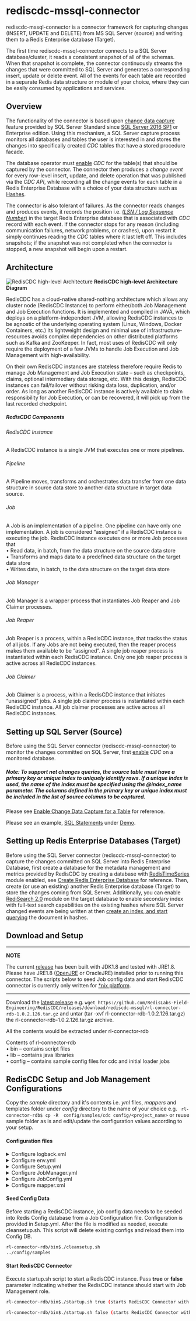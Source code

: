 <h1>rediscdc-mssql-connector</h1>

rediscdc-mssql-connector is a connector framework for capturing changes (INSERT, UPDATE and DELETE) from MS SQL Server (source) and writing them to a Redis Enterprise database (Target).
<p>
The first time rediscdc-mssql-connector connects to a SQL Server database/cluster, it reads a consistent snapshot of all of the schemas.
When that snapshot is complete, the connector continuously streams the changes that were committed to SQL Server and generates a corresponding insert, update or delete event.
All of the events for each table are recorded in a separate Redis data structure or module of your choice, where they can be easily consumed by applications and services.

## Overview

The functionality of the connector is based upon [change data capture](https://docs.microsoft.com/en-us/sql/relational-databases/track-changes/about-change-data-capture-sql-server?view=sql-server-2017) feature provided by SQL Server Standard since [SQL Server 2016 SP1](https://blogs.msdn.microsoft.com/sqlreleaseservices/sql-server-2016-service-pack-1-sp1-released/) or Enterprise edition.
Using this mechanism, a SQL Server capture process monitors all databases and tables the user is interested in and stores the changes into specifically created _CDC_ tables that have a stored procedure facade.

The database operator must [enable](https://docs.microsoft.com/en-us/sql/relational-databases/track-changes/enable-and-disable-change-data-capture-sql-server?view=sql-server-2017) _CDC_ for the table(s) that should be captured by the connector.
The connector then produces a _change event_ for every row-level insert, update, and delete operation that was published via the _CDC API_, while recording all the change events for each table in a Redis Enterprise Database with a choice of your data structure such as [Hashes](https://redis.io/topics/data-types#hashes).

The connector is also tolerant of failures.
As the connector reads changes and produces events, it records the position i.e. [(_LSN / Log Sequence Number_)](https://docs.microsoft.com/en-us/sql/relational-databases/sql-server-transaction-log-architecture-and-management-guide?view=sql-server-ver15#Logical_Arch) in the target Redis Enterprise database that is associated with _CDC_ record with each event.
If the connector stops for any reason (including communication failures, network problems, or crashes), upon restart it simply continues reading the _CDC_ tables where it last left off.
This includes snapshots; if the snapshot was not completed when the connector is stopped, a new snapshot will begin upon a restart.

## Architecture

![RedisCDC high-level Architecture](/docs/images/RedisCDC_Architecture.png)
<b>RedisCDC high-level Architecture Diagram</b>

RedisCDC has a cloud-native shared-nothing architecture which allows any cluster node (RedisCDC Instance) to perform either/both Job Management and Job Execution functions. It is implemented and compiled in JAVA, which deploys on a platform-independent JVM, allowing RedisCDC instances to be agnostic of the underlying operating system (Linux, Windows, Docker Containers, etc.) Its lightweight design and minimal use of infrastructure-resources avoids complex dependencies on other distributed platforms such as Kafka and ZooKeeper. In fact, most uses of RedisCDC will only require the deployment of a few JVMs to handle Job Execution and Job Management with high-availability.
<p>
On their own RedisCDC instances are stateless therefore require Redis to manage Job Management and Job Execution state – such as checkpoints, claims, optional intermediary data storage, etc. With this design, RedisCDC instances can fail/failover without risking data loss, duplication, and/or order. As long as another RedisCDC instance is actively available to claim responsibility for Job Execution, or can be recovered, it will pick up from the last recorded checkpoint. 

<h5>RedisCDC Components</h5>

<h6>RedisCDC Instance</h6>
<p>A RedisCDC instance is a single JVM that executes one or more pipelines.

<h6>Pipeline</h6>
<p>A Pipeline moves, transforms and orchestrates data transfer from one data structure in source data store to another data structure in target data source.

<h6>Job</h6>
<p>A Job is an implementation of a pipeline. One pipeline can have only one implementation. A job is considered “assigned” if a RedisCDC instance is executing the job. RedisCDC instance executes one or more Job processes that
<br>• Read data, in batch, from the data structure on the source data store
<br>• Transforms and maps data to a predefined data structure on the target data store
<br>• Writes data, in batch, to the data structure on the target data store

<h6>Job Manager</h6>
<p>Job Manager is a wrapper process that instantiates Job Reaper and Job Claimer processes. 

<h6>Job Reaper</h6>
<p>Job Reaper is a process, within a RedisCDC instance, that tracks the status of all jobs. If any Jobs are not being executed, then the reaper process makes them available to be “assigned”. A single job reaper process is instantiated within each RedisCDC instance. Only one job reaper process is active across all RedisCDC instances.

<h6>Job Claimer</h6>
<p>Job Claimer is a process, within a RedisCDC instance that initiates “unassigned” jobs. A single job claimer process is instantiated within each RedisCDC instance. All job claimer processes are active across all RedisCDC instances.


## Setting up SQL Server (Source)

Before using the SQL Server connector (rediscdc-mssql-connector) to monitor the changes committed on SQL Server, first [enable](https://docs.microsoft.com/en-us/sql/relational-databases/track-changes/enable-and-disable-change-data-capture-sql-server?view=sql-server-2017) _CDC_ on a monitored database.

<h5>Note: To support net changes queries, the source table must have a primary key or unique index to uniquely identify rows. If a unique index is used, the name of the index must be specified using the <em>@index_name</em> parameter. The columns defined in the primary key or unique index must be included in the list of source columns to be captured.</h5>

Please see [Enable Change Data Capture for a Table](https://docs.microsoft.com/en-us/sql/relational-databases/track-changes/enable-and-disable-change-data-capture-sql-server?view=sql-server-ver15#enable-change-data-capture-for-a-table) for reference.

Please see an example, [SQL Statements](https://github.com/RedisLabs-Field-Engineering/RedisCDC/blob/master/connectors/mssql/demo/mssql_cdc.sql) under [Demo](https://github.com/RedisLabs-Field-Engineering/RedisCDC/blob/master/connectors/mssql/demo/).

## Setting up Redis Enterprise Databases (Target)

Before using the SQL Server connector (rediscdc-mssql-connector) to capture the changes committed on SQL Server into Redis Enterprise Database, first create a database for the metadata management and metrics provided by RedisCDC by creating a database with [RedisTimeSeries](https://redislabs.com/modules/redis-timeseries/) module enabled, see [Create Redis Enterprise Database](https://docs.redislabs.com/latest/rs/administering/creating-databases/#creating-a-new-redis-database) for reference. Then, create (or use an existing) another Redis Enterprise database (Target) to store the changes coming from SQL Server. Additionally, you can enable [RediSearch 2.0](https://redislabs.com/blog/introducing-redisearch-2-0/) module on the target database to enable secondary index with full-text search capabilities on the existing hashes where SQL Server changed events are being written at then [create an index, and start querying](https://oss.redislabs.com/redisearch/Commands/) the document in hashes.

## Download and Setup
---
**NOTE**

The current [release](https://github.com/RedisLabs-Field-Engineering/RedisCDC/releases/download/rediscdc-mssql/rl-connector-rdb-1.0.2.126.tar.gz) has been built with JDK1.8 and tested with JRE1.8. Please have JRE1.8 ([OpenJRE](https://openjdk.java.net/install/) or OracleJRE) installed prior to running this connector. The scripts below to seed Job config data and start RedisCDC connector is currently only written for [*nix platform](https://en.wikipedia.org/wiki/Unix-like).

---
Download the [latest release](https://github.com/RedisLabs-Field-Engineering/RedisCDC/releases) e.g. ```wget https://github.com/RedisLabs-Field-Engineering/RedisCDC/releases/download/rediscdc-mssql/rl-connector-rdb-1.0.2.126.tar.gz``` and untar (tar -xvf rl-connector-rdb-1.0.2.126.tar.gz) the rl-connector-rdb-1.0.2.126.tar.gz archive.

All the contents would be extracted under rl-connector-rdb

Contents of rl-connector-rdb
<br>•	bin – contains script files
<br>•	lib – contains java libraries
<br>•	config – contains sample config files for cdc and initial loader jobs


## RedisCDC Setup and Job Management Configurations

Copy the _sample_ directory and it's contents i.e. _yml_ files, _mappers_ and templates folder under _config_ directory to the name of your choice e.g. ``` rl-connector-rdb$ cp -R  config/samples/cdc config/<project_name>``` or reuse sample folder as is and edit/update the configuration values according to your setup.

#### Configuration files

<details><summary>Configure logback.xml</summary>
<p>

#### logging configuration file.
### Sample logback.xml under rl-connector-rdb/config folder
```xml
<configuration debug="true" scan="true" scanPeriod="30 seconds">
    <property name="LOG_PATH" value="logs/cdc-1.log"/>
    <appender name="FILE-ROLLING" class="ch.qos.logback.core.rolling.RollingFileAppender">
        <file>${LOG_PATH}</file>
        <rollingPolicy class="ch.qos.logback.core.rolling.SizeAndTimeBasedRollingPolicy">
            <fileNamePattern>logs/archived/app.%d{yyyy-MM-dd}.%i.log.gz</fileNamePattern>
            <!-- each archived file, size max 10MB -->
            <maxFileSize>10MB</maxFileSize>
            <!-- total size of all archive files, if total size > 20GB, it will delete old archived file -->
            <totalSizeCap>20GB</totalSizeCap>
            <!-- 60 days to keep -->
            <maxHistory>60</maxHistory>
        </rollingPolicy>
        <encoder>
            <pattern>%d %p %c{1.} [%t] %m%n</pattern>
        </encoder>
    </appender>

    <logger name="com.ivoyant" level="INFO" additivity="false">
        <appender-ref ref="FILE-ROLLING"/>
    </logger>
    <logger name="io.netty" level="INFO" additivity="false">
        <appender-ref ref="FILE-ROLLING"/>
    </logger>
    <logger name="io.lettuce" level="INFO" additivity="false">
        <appender-ref ref="FILE-ROLLING"/>
    </logger>

    <root level="error">
        <appender-ref ref="FILE-ROLLING"/>
    </root>

</configuration>
```

</p>
</details>

<details><summary>Configure env.yml</summary>
<p>

#### Environment configuration file with source and target connection informations.

Redis URI syntax is described [here](https://github.com/lettuce-io/lettuce-core/wiki/Redis-URI-and-connection-details#uri-syntax).

### Sample env.yml under rl-connector-rdb/config/samples/cdc folder
```yml
connections:
  jobConfigConnection:
    redisUrl: redis://127.0.0.1:14001
  srcConnection:
    redisUrl: redis://127.0.0.1:14000
  metricsConnection:
    redisUrl: redis://127.0.0.1:14001
  msSQLServerConnection:
    database: 
      name: testdb #database name same as database value in Setup.yml
      db: RedisLabsCDC #database
      hostname: 127.0.0.1
      port: 1433
      username: sa
      password: Redis@123
      type: mssqlserver #this value cannot be changed for mssqlserver
      jdbcUrl: "jdbc:sqlserver://127.0.0.1:1433;database=RedisLabsCDC"
      maximumPoolSize: 10
      minimumIdle: 2
    include.query: "true"
    snapshot.mode: initial
    snapshot.isolation.mode: read_uncommitted
    schemas.enable: "false"
    include.schema.changes: "false"
    decimal.handling.mode: double
```

</p>
</details>

<details><summary>Configure Setup.yml</summary>
<p>

#### Environment level configurations.
### Sample Setup.yml under rl-connector-rdb/config/samples/cdc folder
```yml
connectionId: jobConfigConnection
job:
  stream: jobStream
  configSet: jobConfigs
  consumerGroup: jobGroup
  metrics:
    connectionId: metricsConnection
    retentionInHours: 12
    keys:
      - key: "dbo:emp:C:Throughput"
        retentionInHours: 4
        labels:
          schema: dbo
          table: emp
          op: I
      - key: "dbo:emp:U:Throughput"
        retentionInHours: 4
        labels:
          schema: dbo
          table: emp
          op: U
      - key: "dbo:emp:D:Throughput"
        retentionInHours: 4
        labels:
          schema: dbo
          table: emp
          op: D
      - key: "dbo:emp:Latency"
        retentionInHours: 4
        labels:
          schema: dbo
          table: emp
  jobConfig:
    - name: testdb-emp
      config: JobConfig.yml
      variables:
        database: testdb
        sourceValueTranslator: SOURCE_RECORD_2_OP_TRANSLATOR
```

</p>
</details>

<details><summary>Configure JobManager.yml</summary>
<p>

#### Configuration for Job Reaper and Job Claimer processes.
### Sample JobManager.yml under rl-connector-rdb/config/samples/cdc folder
```yml
connectionId: jobConfigConnection # This refers to connectionId from env.yml for Job Config Redis
jobTypeId: jobType1 #Variable
jobStream: jobStream
jobConfigSet: jobConfigs
initialDelay: 10000
numManagementThreads: 2
metricsReporter:
  - REDIS_TS_METRICS_REPORTER
heartBeatConfig:
  key: hb-jobManager
  expiry: 30000
jobHeartBeatKeyPrefix: "hb-job:"
jobHeartbeatCheckInterval: 45000
jobClaimerConfig:
  initialDelay: 10000
  claimInterval: 30000
  heartBeatConfig:
    key: "hb-job:"
    expiry: 30000
  maxNumberOfJobs: 2 #This indicates the maximum number of Jobs a single RedisCDC instance can execute
  consumerGroup: jobGroup
  batchSize: 1
```

</p>
</details>

<details><summary>Configure JobConfig.yml</summary>
<p>

#### Job level details.
### Sample JobConfig.yml under rl-connector-rdb/config/samples/cdc folder
You can have one or more JobConfig.yml (or with any name e.g. JobConfig-<table_name>.yml) and specify them in the Setup.yml under jobConfig: tag. If specifying more than one table (as below) then make sure maxNumberOfJobs: tag under JobManager.yml is set accordingly e.g. if maxNumberOfJobs: tag is set to 2 then RedisCDC will start 2 cdc jobs under the same JVM instance. If the workload is more and you want to spread out (scale) the cdc jobs then create multiple JobConfig's and specify them in the Setup.yml under jobConfig: tag.
```yml
jobId: ${jobId} #Unique Job Identifier. This value is the job name from Setup.yml
producerConfig:
  producerId: RDB_EVENT_PRODUCER
  connectionId: testdb-msSQLServerConnection #Name of the Redis connection id specified in env.yml
  tables:
    - dbo.emp #Name of the table with SCHEMA.TABLE format
#    - dbo.dept #Name of the table with SCHEMA.TABLE format
  pollingInterval: 5
  metricsKey: testdb-emp
  metricsEnabled: false
pipelineConfig:
  bufferSize: 1024
  eventTranslator: "${sourceValueTranslator}"
  checkpointConfig:
    providerId: RDB_CHECKPOINT_READER
    connectionId: srcConnection
    checkpoint: "${jobId}-${database}"
  stages:
    HashWriteStage:
      handlerId: OP_2_HASH_WRITER
      connectionId: srcConnection
      prependTableNameToKeys: true
      deleteOnKeyUpdate: true
      async: true
    CheckpointStage:
      handlerId: OP_CP_WRITER
      connectionId: srcConnection
      metricEnabled: false
      async: true
      checkpoint: "${jobId}-${database}"
```

</p>
</details>

<details><summary>Configure mapper.xml</summary>
<p>

#### mapper configuration file.
### Sample mapper.xml under rl-connector-rdb/config/samples/cdc/mappers folder

```xml
<Schema xmlns="http://cdc.ivoyant.com/Mapper/Config" name="dbo"> <!-- Schema name e.g. dbo. One mapper file per schema and you can have multiple tables in the same mapper file as long as schema is same, otherwise create multiple mapper files e.g. mapper1.xml, mapper2.xml or <table_name>.xml etc. under mappers folder of your config dir.-->
    <Tables>
        <Table name="emp"> <!-- emp table under dbo schema -->
            <!-- publishBefore - Global setting, that specifies if before values have to be published for all columns
 *                 - This setting could be overridden at each column level -->
            <Mapper id="Test" processorID="Test" publishBefore="false">
                <Column src="empno" target="EmpNum" type="INT" publishBefore="false"/> <!-- key column on the source emp table -->
                <Column src="fname" target="FName"/>
                <Column src="lname" target="LName"/>
                <Column src="job" target="Job"/>
                <Column src="mgr" target="Manager" type="INT"/>
                <Column src="hiredate" target="HireDate" type="DATE_TIME"/>
                <Column src="sal" target="Salary" type="DOUBLE"/>
                <Column src="comm" target="Commission"/>
                <Column src="dept" target="Department"/>
            </Mapper>
        </Table>
<!--    
        <Table name="dept"> # dept table under dbo schema
            <Mapper id="Test" processorID="Test" publishBefore="false">
                <Column src="deptno" target="DeptNum" type="INT" publishBefore="false"/> # key column on the source dept table
                <Column src="dname" target="DeptName"/>
                <Column src="loc" target="Location"/>
            </Mapper>
        </Table>
-->
    </Tables>
</Schema>
```
If you don't need any transformation of source columns then you can simply use passThrough option and you don't need to explicitly map each source columns to Redis target data structure.
```xml
<Schema xmlns="http://cdc.ivoyant.com/Mapper/Config" name="dbo"> <!-- Schema name e.g. dbo. One mapper file per schema and you can have multiple tables in the same mapper file as long as schema is same, otherwise create multiple mapper files e.g. mapper1.xml, mapper2.xml or <table_name>.xml etc. under mappers folder of your config dir.-->
    <Tables>
        <Table name="emp"> <!-- emp table under dbo schema -->
            <!-- publishBefore - Global setting, that specifies if before values have to be published for all columns
 *                 - This setting could be overridden at each column level -->
            <Mapper id="Test" processorID="Test" publishBefore="false" passThrough="true">
                <Column src="empno" target="EmpNum" type="INT" publishBefore="false"/> <!-- key column on the source emp table -->
            </Mapper>
        </Table>
    </Tables>
</Schema>
```

</p>
</details>

<h4>Seed Config Data</h4>
<p>Before starting a RedisCDC instance, job config data needs to be seeded into Redis Config database from a Job Configuration file. Configuration is provided in Setup.yml. After the file is modified as needed, execute cleansetup.sh. This script will delete existing configs and reload them into Config DB.

```bash
rl-connector-rdb/bin$./cleansetup.sh
../config/samples
```

<h4>Start RedisCDC Connector</h4>
<p>Execute startup.sh script to start a RedisCDC instance. Pass <b>true</b> or <b>false</b> parameter indicating whether the RedisCDC instance should start with Job Management role.</p>

```bash
rl-connector-rdb/bin$./startup.sh true (starts RedisCDC Connector with Job Management enabled)
```
```bash
rl-connector-rdb/bin$./startup.sh false (starts RedisCDC Connector with Job Management disabled
```
